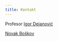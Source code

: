 ```yaml
---
title: Kontakt
---
```


Profesor [Igor Dejanović](http://www.igordejanovic.net/)

[Novak Boškov](https://novakboskov.github.io/)
